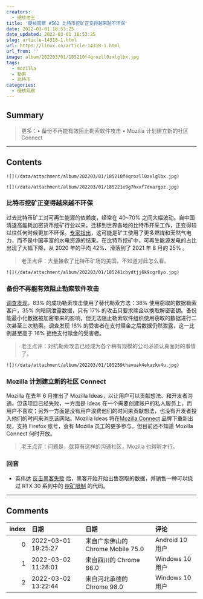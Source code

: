 ```yaml
---
creators:
  - 硬核老王
title: '硬核观察 #562 比特币挖矿正变得越来越不环保'
date: 2022-03-01 18:53:25
date_updated: 2022-03-01 18:53:25
slug: article-14318-1.html
url: https://linux.cn/article-14318-1.html
url_from: ''
image: album/202203/01/185210f4qrozll0zxlglbx.jpg
tags:
  - mozilla
  - 勒索
  - 比特币
categories:
  - 硬核观察
---
```


## Summary

> 更多：• 备份不再能有效阻止勒索软件攻击 • Mozilla 计划建立新的社区 Connect

***

<!-- more -->

## Contents

`![](/data/attachment/album/202203/01/185210f4qrozll0zxlglbx.jpg)`

`![](/data/attachment/album/202203/01/185221e9g7hxxf7dxargpz.jpg)`

### 比特币挖矿正变得越来越不环保

过去比特币矿工对可再生能源的依赖度，经常在 40~70% 之间大幅波动。自中国清退高能耗加密货币挖矿行业以来，迁移到世界各地的比特币开采工作，正变得较以往任何时候更加不环保。[专家指出](https://www.cell.com/joule/fulltext/S2542-4351(22)00086-1)，这可能是矿工使用了更多燃煤和天然气电力，而不是中国丰富的水电资源的结果。在比特币挖矿中，可再生能源发电的占比出现了大幅下降，从 2020 年的平均 42%、滑落到了 2021 年 8 月的 25% 。

> 
> 老王点评：大量接收了比特币矿场的美国，不知道对此怎么看。
> 
> 
> 

`![](/data/attachment/album/202203/01/185241cbydtjj6k9cgr0yo.jpg)`

### 备份不再能有效阻止勒索软件攻击

[调查发现](https://www.computerweekly.com/news/252513735/Backups-no-longer-effective-for-stopping-ransomware-attacks)，83% 的成功勒索攻击使用了替代勒索方法：38% 使用窃取的数据勒索客户，35% 向暗网泄露数据，只有 17% 的攻击只要求赎金以换取解密密钥。备份能最小化数据被加密带来的影响，但无法阻止勒索软件组织使用窃取的数据进行二次甚至三次勒索。调查发现 18% 的受害者在支付赎金之后数据仍然泄露，这一比例甚至高于 16% 拒绝支付赎金的受害者。

> 
> 老王点评：对抗勒索攻击已经成为各个稍有规模的公司必须认真面对的事情了。
> 
> 
> 

`![](/data/attachment/album/202203/01/185259thavuak4ekazkv4u.jpg)`

### Mozilla 计划建立新的社区 Connect

Mozilla 在去年 6 月推出了 Mozilla Ideas，以让用户可以贡献想法、和开发者沟通。但该项目已经失败，一方面是 Ideas 在一个需要创建账户的私人服务上，而用户不喜欢；另外一方面是没有用户浪费他们的时间来贡献想法，也没有开发者投入他们的时间来浏览该网站。Mozilla Ideas 将在[Mozilla Connect](https://voonze.com/mozilla-ideas-closes-its-doors-but-the-mozilla-idea-persists/) 品牌下重新出现，支持 Firefox 账号，会有 Mozilla 员工的更多参与。但目前还不知道 Mozilla Connect 何时开放。

> 
> 老王点评：问题是，就算有这样的沟通社区，Mozilla 也得听才行。
> 
> 
> 

### 回音

* 英伟达 [反击黑客失败](https://linux.cn/article-14312-1.html) 后，黑客开始开始出售窃取的数据，并销售一种可以绕过 RTX 30 系列中的 [挖矿限制](https://www.bleepingcomputer.com/news/security/hackers-to-nvidia-remove-mining-cap-or-we-leak-hardware-data/) 的代码。

***

## Comments

|   index | 日期                | 日期                                              | 评论                                                 |
|--------:|:--------------------|:--------------------------------------------------|:-----------------------------------------------------|
|       0 | 2022-03-01 19:25:27 | 来自广东佛山的 Chrome Mobile 75.0|Android 10 用户 | Mozilla做点Bug，在社区收集用户数据，再卖给Google。妙 |
|       1 | 2022-03-02 11:28:01 | 来自四川的 Chrome 86.0|Windows 10 用户            | 真的假的？                                           |
|       2 | 2022-03-02 13:22:44 | 来自河北承德的 Chrome 98.0|Windows 10 用户        | 不对呀，这东西曾经“环保”过吗                         |
